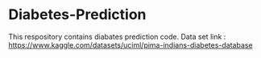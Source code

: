 # Diabetes-Prediction
This respository contains diabates prediction code. 
Data set link : https://www.kaggle.com/datasets/uciml/pima-indians-diabetes-database
